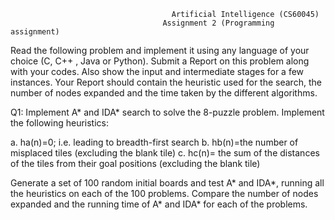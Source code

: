 
                                        Artificial Intelligence (CS60045)
                                      Assignment 2 (Programming assignment)
Read the following problem and implement it using any language of your choice (C, C++ , Java or Python). Submit a Report on this problem along with your codes. Also show the input and intermediate stages for a few instances.
Your Report should contain the heuristic used for the search, the number of nodes expanded and the time taken by the different algorithms.



Q1:
Implement A* and IDA* search to solve the 8-puzzle problem. Implement the following heuristics:

a. ha(n)=0; i.e. leading to breadth-first search
b. hb(n)=the number of misplaced tiles (excluding the blank tile)
c. hc(n)= the sum of the distances of the tiles from their goal positions (excluding the blank tile)

Generate a set of 100 random initial boards and test A* and IDA*, running all the heuristics on each of the 100 problems. 
Compare the number of nodes expanded and the running time of A* and IDA* for each of the problems.
